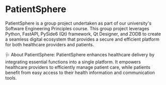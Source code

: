 # PatientSphere
PatientSphere is a group project undertaken as part of our university's Software Engineering Principles course. This group project leverages Python, FastAPI, PySide6 (Qt) framework, Qt Designer, and ZODB to create a seamless digital ecosystem that provides a secure and efficient platform for both healthcare providers and patients.

🩺 About PatientSphere: 
PatientSphere enhances healthcare delivery by integrating essential functions into a single platform. It empowers healthcare providers to efficiently manage patient care, while patients benefit from easy access to their health information and communication tools.
